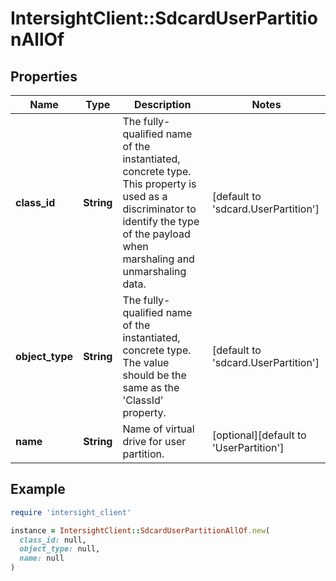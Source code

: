 # IntersightClient::SdcardUserPartitionAllOf

## Properties

| Name | Type | Description | Notes |
| ---- | ---- | ----------- | ----- |
| **class_id** | **String** | The fully-qualified name of the instantiated, concrete type. This property is used as a discriminator to identify the type of the payload when marshaling and unmarshaling data. | [default to &#39;sdcard.UserPartition&#39;] |
| **object_type** | **String** | The fully-qualified name of the instantiated, concrete type. The value should be the same as the &#39;ClassId&#39; property. | [default to &#39;sdcard.UserPartition&#39;] |
| **name** | **String** | Name of virtual drive for user partition. | [optional][default to &#39;UserPartition&#39;] |

## Example

```ruby
require 'intersight_client'

instance = IntersightClient::SdcardUserPartitionAllOf.new(
  class_id: null,
  object_type: null,
  name: null
)
```

